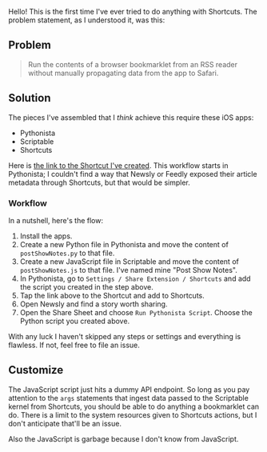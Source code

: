 Hello! This is the first time I've ever tried to do anything with Shortcuts. The problem statement, as I understood it, was this:

## Problem
> Run the contents of a browser bookmarklet from an RSS reader without manually propagating data from the app to Safari.

## Solution
The pieces I've assembled that I _think_ achieve this require these iOS apps:

- Pythonista
- Scriptable
- Shortcuts

Here is [the link to the Shortcut I've created](https://www.icloud.com/shortcuts/81ebf03d2de44d73aff56d51ea5650b0). This workflow starts in Pythonista; I couldn't find a way that Newsly or Feedly exposed their article metadata through Shortcuts, but that would be simpler.

### Workflow
In a nutshell, here's the flow:

1. Install the apps.
2. Create a new Python file in Pythonista and move the content of `postShowNotes.py` to that file.
3. Create a new JavaScript file in Scriptable and move the content of `postShowNotes.js` to that file. I've named mine "Post Show Notes".
3. In Pythonista, go to `Settings / Share Extension / Shortcuts` and add the script you created in the step above.
4. Tap the link above to the Shortcut and add to Shortcuts.
5. Open Newsly and find a story worth sharing.
6. Open the Share Sheet and choose `Run Pythonista Script`. Choose the Python script you created above.

With any luck I haven't skipped any steps or settings and everything is flawless. If not, feel free to file an issue.

## Customize
The JavaScript script just hits a dummy API endpoint. So long as you pay attention to the `args` statements that ingest data passed to the Scriptable kernel from Shortcuts, you should be able to do anything a bookmarklet can do. There is a limit to the system resources given to Shortcuts actions, but I don't anticipate that'll be an issue.

Also the JavaScript is garbage because I don't know from JavaScript.

